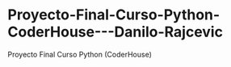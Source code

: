 # Proyecto-Final-Curso-Python-CoderHouse---Danilo-Rajcevic
Proyecto Final Curso Python (CoderHouse)
